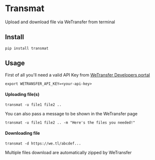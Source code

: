 # Transmat

Upload and download file via WeTransfer from terminal

## Install
    
    pip install transmat 

## Usage

First of all you'll need a valid API Key from [WeTransfer Developers portal](https://developers.wetransfer.com)

    export WETRANSFER_API_KEY=<your-api-key>



#### Uploading file(s)

    transmat -u file1 file2 ..

You can also pass a message to be shown in the WeTransfer page
    
    transmat -u file1 file2 .. -m "Here's the files you needed!"
    
#### Downloading file

    transmat -d https://we.tl/abcdef... 
Multiple files download are automatically zipped by WeTransfer